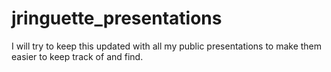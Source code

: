 # jringuette_presentations

I will try to keep this updated with all my public presentations to make
them easier to keep track of and find.

